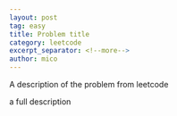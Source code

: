 ```yaml
---
layout: post
tag: easy
title: Problem title
category: leetcode
excerpt_separator: <!--more-->
author: mico
---
```


A description of the problem from leetcode
<!--more-->
a full description